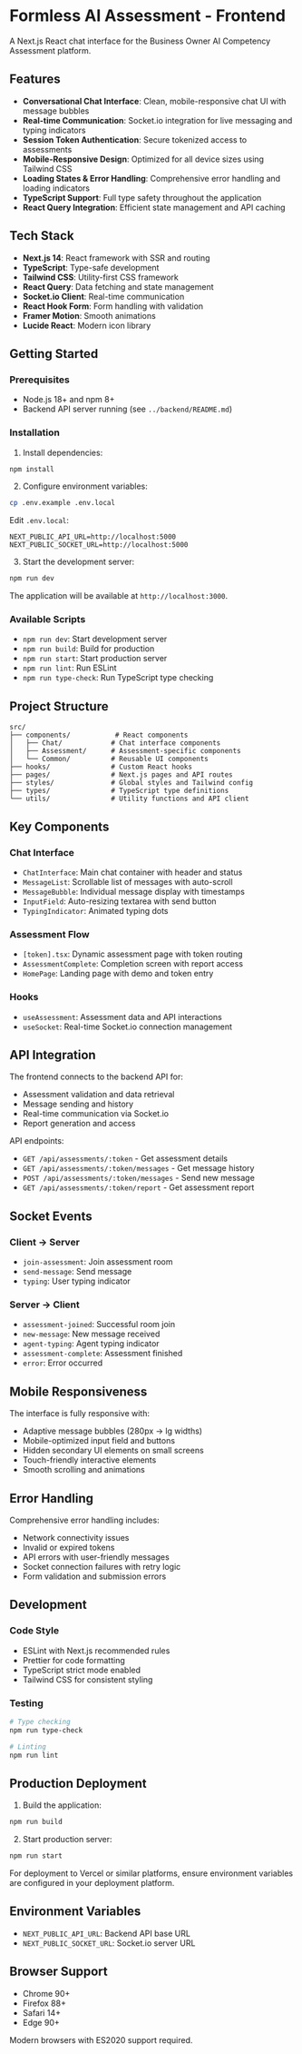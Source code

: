 # Formless AI Assessment - Frontend

A Next.js React chat interface for the Business Owner AI Competency Assessment platform.

## Features

- **Conversational Chat Interface**: Clean, mobile-responsive chat UI with message bubbles
- **Real-time Communication**: Socket.io integration for live messaging and typing indicators
- **Session Token Authentication**: Secure tokenized access to assessments
- **Mobile-Responsive Design**: Optimized for all device sizes using Tailwind CSS
- **Loading States & Error Handling**: Comprehensive error handling and loading indicators
- **TypeScript Support**: Full type safety throughout the application
- **React Query Integration**: Efficient state management and API caching

## Tech Stack

- **Next.js 14**: React framework with SSR and routing
- **TypeScript**: Type-safe development
- **Tailwind CSS**: Utility-first CSS framework
- **React Query**: Data fetching and state management
- **Socket.io Client**: Real-time communication
- **React Hook Form**: Form handling with validation
- **Framer Motion**: Smooth animations
- **Lucide React**: Modern icon library

## Getting Started

### Prerequisites

- Node.js 18+ and npm 8+
- Backend API server running (see `../backend/README.md`)

### Installation

1. Install dependencies:
```bash
npm install
```

2. Configure environment variables:
```bash
cp .env.example .env.local
```

Edit `.env.local`:
```
NEXT_PUBLIC_API_URL=http://localhost:5000
NEXT_PUBLIC_SOCKET_URL=http://localhost:5000
```

3. Start the development server:
```bash
npm run dev
```

The application will be available at `http://localhost:3000`.

### Available Scripts

- `npm run dev`: Start development server
- `npm run build`: Build for production
- `npm run start`: Start production server
- `npm run lint`: Run ESLint
- `npm run type-check`: Run TypeScript type checking

## Project Structure

```
src/
├── components/           # React components
│   ├── Chat/            # Chat interface components
│   ├── Assessment/      # Assessment-specific components
│   └── Common/          # Reusable UI components
├── hooks/               # Custom React hooks
├── pages/               # Next.js pages and API routes
├── styles/              # Global styles and Tailwind config
├── types/               # TypeScript type definitions
└── utils/               # Utility functions and API client
```

## Key Components

### Chat Interface
- `ChatInterface`: Main chat container with header and status
- `MessageList`: Scrollable list of messages with auto-scroll
- `MessageBubble`: Individual message display with timestamps
- `InputField`: Auto-resizing textarea with send button
- `TypingIndicator`: Animated typing dots

### Assessment Flow
- `[token].tsx`: Dynamic assessment page with token routing
- `AssessmentComplete`: Completion screen with report access
- `HomePage`: Landing page with demo and token entry

### Hooks
- `useAssessment`: Assessment data and API interactions
- `useSocket`: Real-time Socket.io connection management

## API Integration

The frontend connects to the backend API for:
- Assessment validation and data retrieval
- Message sending and history
- Real-time communication via Socket.io
- Report generation and access

API endpoints:
- `GET /api/assessments/:token` - Get assessment details
- `GET /api/assessments/:token/messages` - Get message history  
- `POST /api/assessments/:token/messages` - Send new message
- `GET /api/assessments/:token/report` - Get assessment report

## Socket Events

### Client → Server
- `join-assessment`: Join assessment room
- `send-message`: Send message
- `typing`: User typing indicator

### Server → Client
- `assessment-joined`: Successful room join
- `new-message`: New message received
- `agent-typing`: Agent typing indicator
- `assessment-complete`: Assessment finished
- `error`: Error occurred

## Mobile Responsiveness

The interface is fully responsive with:
- Adaptive message bubbles (280px → lg widths)
- Mobile-optimized input field and buttons
- Hidden secondary UI elements on small screens
- Touch-friendly interactive elements
- Smooth scrolling and animations

## Error Handling

Comprehensive error handling includes:
- Network connectivity issues
- Invalid or expired tokens
- API errors with user-friendly messages
- Socket connection failures with retry logic
- Form validation and submission errors

## Development

### Code Style
- ESLint with Next.js recommended rules
- Prettier for code formatting
- TypeScript strict mode enabled
- Tailwind CSS for consistent styling

### Testing
```bash
# Type checking
npm run type-check

# Linting
npm run lint
```

## Production Deployment

1. Build the application:
```bash
npm run build
```

2. Start production server:
```bash
npm run start
```

For deployment to Vercel or similar platforms, ensure environment variables are configured in your deployment platform.

## Environment Variables

- `NEXT_PUBLIC_API_URL`: Backend API base URL
- `NEXT_PUBLIC_SOCKET_URL`: Socket.io server URL

## Browser Support

- Chrome 90+
- Firefox 88+
- Safari 14+
- Edge 90+

Modern browsers with ES2020 support required.